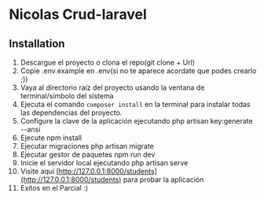 # Nicolas Crud-laravel



## Installation 
1. Descargue el proyecto o clona el repo(git clone + Url)
2. Copie .env.example en .env(si no te aparece acordate que podes crearlo ;))
3. Vaya al directorio raíz del proyecto usando la ventana de terminal/símbolo del sistema
4. Ejecuta el comando `composer install` en la terminal para instalar todas las dependencias del proyecto.
5. Configure la clave de la aplicación ejecutando php artisan key:generate --ansi
6. Ejecute npm install
7. Ejecutar migraciones php artisan migrate
8. Ejecutar gestor de paquetes npm run dev
9. Inicie el servidor local ejecutando php artisan serve
10. Visite aquí [http://127.0.0.1:8000/students](http://127.0.0.1:8000/students) para probar la aplicación
11. Exitos en el Parcial :)
